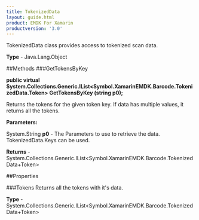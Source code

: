 ```yaml
---
title: TokenizedData
layout: guide.html
product: EMDK For Xamarin 
productversion: '3.0' 
---
```

TokenizedData class provides access to tokenized scan data.

**Type** - Java.Lang.Object

##Methods
###GetTokensByKey

**public virtual System.Collections.Generic.IList<Symbol.XamarinEMDK.Barcode.TokenizedData.Token> GetTokensByKey (string p0);**

Returns the tokens for the given token key. If data has multiple values, it returns all the tokens.

**Parameters:**

System.String **p0**  -  The Parameters to use to retrieve the data. TokenizedData.Keys can be used.

**Returns** - System.Collections.Generic.IList<Symbol.XamarinEMDK.Barcode.TokenizedData+Token>

##Properties

###Tokens
Returns all the tokens with it's data.

**Type** - System.Collections.Generic.IList<Symbol.XamarinEMDK.Barcode.TokenizedData+Token>
